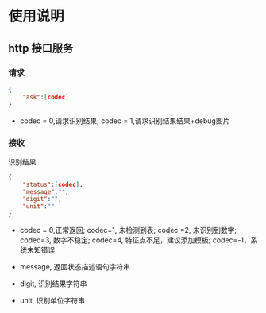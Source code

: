 # 使用说明

## http 接口服务

### 请求

``` json
{
    "ask":[codec]
}
```

* codec = 0,请求识别结果; codec = 1,请求识别结果结果+debug图片

### 接收

识别结果

```json
{
    "status":[codec],
    "message":"",
    "digit":"",
    "unit":""
}
```

* codec = 0,正常返回; codec=1, 未检测到表; codec =2, 未识别到数字; codec=3, 数字不稳定; codec=4, 特征点不足，建议添加模板; codec=-1，系统未知错误

* message, 返回状态描述语句字符串

* digit, 识别结果字符串

* unit, 识别单位字符串